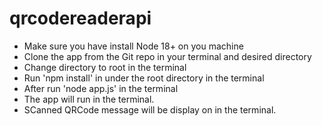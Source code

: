 ﻿# qrcodereaderapi

- Make sure you have install Node 18+ on you machine
- Clone the app from the Git repo in your terminal and desired directory
- Change directory to root in the terminal
- Run 'npm install' in under the root directory in the terminal
- After run 'node app.js' in the terminal
- The app will run in the terminal.
- SCanned QRCode message will be display on in the terminal.
